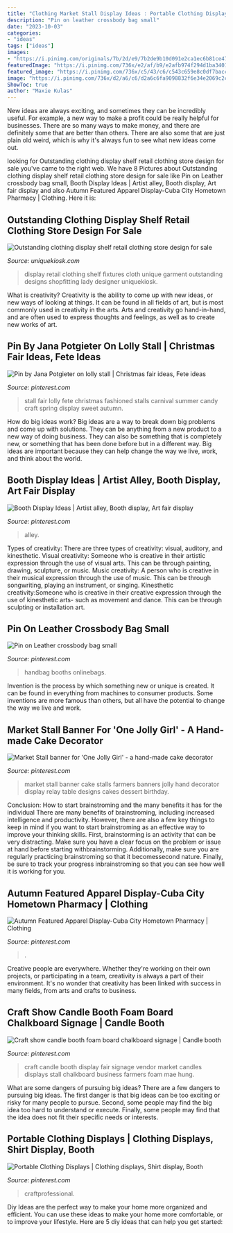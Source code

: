 ```yaml
---
title: "Clothing Market Stall Display Ideas : Portable Clothing Displays"
description: "Pin on leather crossbody bag small"
date: "2023-10-03"
categories:
- "ideas"
tags: ["ideas"]
images:
- "https://i.pinimg.com/originals/7b/2d/e9/7b2de9b10d091e2ca1ec6b81ce474b0e.jpg"
featuredImage: "https://i.pinimg.com/736x/e2/af/b9/e2afb974f294d1ba3401fa1c37a81a70.jpg"
featured_image: "https://i.pinimg.com/736x/c5/43/c6/c543c659e8c0df7bacc5c0122f8366d8--market-stalls-farmers-market.jpg"
image: "https://i.pinimg.com/736x/d2/a6/c6/d2a6c6fa9098832f6e34e2069c2cb0e1.jpg"
ShowToc: true
author: "Maxie Kulas"
---
```



New ideas are always exciting, and sometimes they can be incredibly useful. For example, a new way to make a profit could be really helpful for businesses. There are so many ways to make money, and there are definitely some that are better than others. There are also some that are just plain old weird, which is why it's always fun to see what new ideas come out.

	

		
looking for Outstanding clothing display shelf retail clothing store design for sale you've came to the right web. We have 8 Pictures about Outstanding clothing display shelf retail clothing store design for sale like Pin on Leather crossbody bag small, Booth Display Ideas | Artist alley, Booth display, Art fair display and also Autumn Featured Apparel Display-Cuba City Hometown Pharmacy | Clothing. Here it is:
		
    
## Outstanding Clothing Display Shelf Retail Clothing Store Design For Sale

<img loading=lazy src="https://uniquekiosk.com/wp-content/uploads/2020/04/7-7.jpg" onerror="this.onerror=null;this.src='https://tse4.mm.bing.net/th?id=OIP.0ExZ95cbcaSz4LqsJRtsfQHaFj&amp;pid=15.1';" alt="Outstanding clothing display shelf retail clothing store design for sale">

_Source: uniquekiosk.com_

>display retail clothing shelf fixtures cloth unique garment outstanding designs shopfitting lady designer uniquekiosk. 

	

What is creativity?
Creativity is the ability to come up with new ideas, or new ways of looking at things. It can be found in all fields of art, but is most commonly used in creativity in the arts. Arts and creativity go hand-in-hand, and are often used to express thoughts and feelings, as well as to create new works of art.

    
## Pin By Jana Potgieter On Lolly Stall | Christmas Fair Ideas, Fete Ideas

<img loading=lazy src="https://i.pinimg.com/736x/6e/eb/a2/6eeba221544c160fb05da6b6300b24b3--school-fair-fete-ideas.jpg" onerror="this.onerror=null;this.src='https://tse3.mm.bing.net/th?id=OIP.WXpy2Zmc02uCSETvD_2zewHaLL&amp;pid=15.1';" alt="Pin by Jana Potgieter on lolly stall | Christmas fair ideas, Fete ideas">

_Source: pinterest.com_

>stall fair lolly fete christmas fashioned stalls carnival summer candy craft spring display sweet autumn. 

	

How do big ideas work?
Big ideas are a way to break down big problems and come up with solutions. They can be anything from a new product to a new way of doing business. They can also be something that is completely new, or something that has been done before but in a different way. Big ideas are important because they can help change the way we live, work, and think about the world.

    
## Booth Display Ideas | Artist Alley, Booth Display, Art Fair Display

<img loading=lazy src="https://i.pinimg.com/736x/d2/a6/c6/d2a6c6fa9098832f6e34e2069c2cb0e1.jpg" onerror="this.onerror=null;this.src='https://tse2.mm.bing.net/th?id=OIP.tin4EYfsZuzxR9EraJ-eRAHaJ4&amp;pid=15.1';" alt="Booth Display Ideas | Artist alley, Booth display, Art fair display">

_Source: pinterest.com_

>alley. 

	

Types of creativity: There are three types of creativity: visual, auditory, and kinesthetic.
Visual creativity: Someone who is creative in their artistic expression through the use of visual arts. This can be through painting, drawing, sculpture, or music. Music creativity: A person who is creative in their musical expression through the use of music. This can be through songwriting, playing an instrument, or singing. Kinesthetic creativity:Someone who is creative in their creative expression through the use of kinesthetic arts- such as movement and dance. This can be through sculpting or installation art.

    
## Pin On Leather Crossbody Bag Small

<img loading=lazy src="https://i.pinimg.com/736x/e2/af/b9/e2afb974f294d1ba3401fa1c37a81a70.jpg" onerror="this.onerror=null;this.src='https://tse2.mm.bing.net/th?id=OIP.6rpgTboXSIntOts4wiNErgHaJ4&amp;pid=15.1';" alt="Pin on Leather crossbody bag small">

_Source: pinterest.com_

>handbag booths onlinebags. 

	

Invention is the process by which something new or unique is created. It can be found in everything from machines to consumer products. Some inventions are more famous than others, but all have the potential to change the way we live and work.

    
## Market Stall Banner For &#039;One Jolly Girl&#039; - A Hand-made Cake Decorator

<img loading=lazy src="https://i.pinimg.com/736x/c5/43/c6/c543c659e8c0df7bacc5c0122f8366d8--market-stalls-farmers-market.jpg" onerror="this.onerror=null;this.src='https://tse1.mm.bing.net/th?id=OIP.jRl2BzJXm_Dgn-FQzDXsLgHaFj&amp;pid=15.1';" alt="Market Stall banner for &#039;One Jolly Girl&#039; - a hand-made cake decorator">

_Source: pinterest.com_

>market stall banner cake stalls farmers banners jolly hand decorator display relay table designs cakes dessert birthday. 

	

Conclusion: How to start brainstroming and the many benefits it has for the individual
There are many benefits of brainstroming, including increased intelligence and productivity. However, there are also a few key things to keep in mind if you want to start brainstroming as an effective way to improve your thinking skills. First, brainstorming is an activity that can be very distracting. Make sure you have a clear focus on the problem or issue at hand before starting withbrainstorming. Additionally, make sure you are regularly practicing brainstroming so that it becomessecond nature. Finally, be sure to track your progress inbrainstroming so that you can see how well it is working for you.

    
## Autumn Featured Apparel Display-Cuba City Hometown Pharmacy | Clothing

<img loading=lazy src="https://i.pinimg.com/originals/7b/2d/e9/7b2de9b10d091e2ca1ec6b81ce474b0e.jpg" onerror="this.onerror=null;this.src='https://tse3.mm.bing.net/th?id=OIP.gr-wGLJfeozHI1kOAtskJgHaJ4&amp;pid=15.1';" alt="Autumn Featured Apparel Display-Cuba City Hometown Pharmacy | Clothing">

_Source: pinterest.com_

>. 

	

Creative people are everywhere. Whether they're working on their own projects, or participating in a team, creativity is always a part of their environment. It's no wonder that creativity has been linked with success in many fields, from arts and crafts to business.

    
## Craft Show Candle Booth Foam Board Chalkboard Signage | Candle Booth

<img loading=lazy src="https://i.pinimg.com/736x/34/d5/10/34d510d57f9e8ad603d82336101de37a.jpg" onerror="this.onerror=null;this.src='https://tse2.mm.bing.net/th?id=OIP.eUsSoVk33mCR7Jw99dAgngHaNu&amp;pid=15.1';" alt="Craft show candle booth foam board chalkboard signage | Candle booth">

_Source: pinterest.com_

>craft candle booth display fair signage vendor market candles displays stall chalkboard business farmers foam mae hung. 

	

What are some dangers of pursuing big ideas?
There are a few dangers to pursuing big ideas. The first danger is that big ideas can be too exciting or risky for many people to pursue. Second, some people may find the big idea too hard to understand or execute. Finally, some people may find that the idea does not fit their specific needs or interests.

    
## Portable Clothing Displays | Clothing Displays, Shirt Display, Booth

<img loading=lazy src="https://i.pinimg.com/originals/70/1c/7d/701c7dbfc5946ef510a558798a1b452a.png" onerror="this.onerror=null;this.src='https://tse3.mm.bing.net/th?id=OIP.FqQvgk-KxlonC0Pp21lMcQHaLH&amp;pid=15.1';" alt="Portable Clothing Displays | Clothing displays, Shirt display, Booth">

_Source: pinterest.com_

>craftprofessional. 

	

Diy Ideas are the perfect way to make your home more organized and efficient. You can use these ideas to make your home more comfortable, or to improve your lifestyle. Here are 5 diy ideas that can help you get started: 

